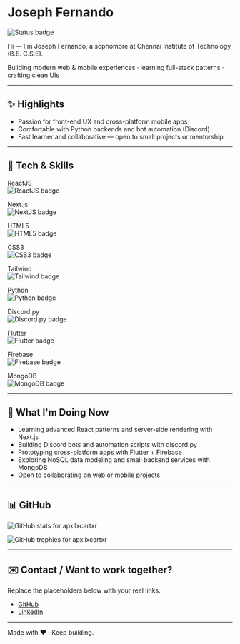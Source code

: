 

# Joseph Fernando

![Status badge](https://img.shields.io/badge/Status-Open%20to%20work-brightgreen)

Hi — I'm Joseph Fernando, a sophomore at Chennai Institute of Technology (B.E. C.S.E).

Building modern web & mobile experiences · learning full-stack patterns · crafting clean UIs

---

## ✨ Highlights

- Passion for front-end UX and cross-platform mobile apps
- Comfortable with Python backends and bot automation (Discord)
- Fast learner and collaborative — open to small projects or mentorship

---

## 🚀 Tech & Skills

ReactJS  
![ReactJS badge](https://img.shields.io/badge/ReactJS-20232A?style=for-the-badge&logo=react&logoColor=61DAFB)

Next.js  
![NextJS badge](https://img.shields.io/badge/Next.js-000?style=for-the-badge&logo=nextdotjs&logoColor=fff)

HTML5  
![HTML5 badge](https://img.shields.io/badge/HTML5-E34F26?style=for-the-badge&logo=html5&logoColor=fff)

CSS3  
![CSS3 badge](https://img.shields.io/badge/CSS3-1572B6?style=for-the-badge&logo=css3&logoColor=fff)

Tailwind  
![Tailwind badge](https://img.shields.io/badge/Tailwind-06B6D4?style=for-the-badge&logo=tailwindcss&logoColor=fff)

Python  
![Python badge](https://img.shields.io/badge/Python-3776AB?style=for-the-badge&logo=python&logoColor=fff)

Discord.py  
![Discord.py badge](https://img.shields.io/badge/Discord.py-5865F2?style=for-the-badge&logo=discord&logoColor=fff)

Flutter  
![Flutter badge](https://img.shields.io/badge/Flutter-02569B?style=for-the-badge&logo=flutter&logoColor=fff)

Firebase  
![Firebase badge](https://img.shields.io/badge/Firebase-FFCA28?style=for-the-badge&logo=firebase&logoColor=fff)

MongoDB  
![MongoDB badge](https://img.shields.io/badge/MongoDB-47A248?style=for-the-badge&logo=mongodb&logoColor=fff)

---

## 🌱 What I'm Doing Now

- Learning advanced React patterns and server-side rendering with Next.js
- Building Discord bots and automation scripts with discord.py
- Prototyping cross-platform apps with Flutter + Firebase
- Exploring NoSQL data modeling and small backend services with MongoDB
- Open to collaborating on web or mobile projects

---

## 📊 GitHub

![GitHub stats for apxllxcartxr](https://github-readme-stats.vercel.app/api?username=apxllxcartxr&show_icons=true&theme=radical)

![GitHub trophies for apxllxcartxr](https://github-profile-trophy.vercel.app/?username=apxllxcartxr&theme=radical)

---

## ✉️ Contact / Want to work together?

Replace the placeholders below with your real links.

- [GitHub](https://github.com/apxllxcartxr)
- [LinkedIn](https://www.linkedin.com/in/joseph-fernando05/)

---

Made with ❤️ · Keep building.
